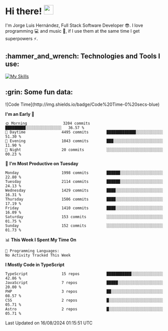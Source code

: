 <h1 align="left">
 <abc>
  <br>Hi there! <img src="https://user-images.githubusercontent.com/42378118/110234147-e3259600-7f4e-11eb-95be-0c4047144dea.gif" width="30"><br>
 </abc>
</h1>

I'm Jorge Luis Hernández, Full Stack Software Developer :sunglasses:. I love programming :computer: and music :musical_score:, if I use them at the same time I get superpowers :zap:. 


<h2 align="left">:hammer_and_wrench: Technologies and Tools I use:</h2>

[![My Skills](https://skillicons.dev/icons?i=js,ts,html,css,py,vue,react,next,nest,postgres,mysql)](https://skillicons.dev)

<h2 align="left">:grin: Some fun data:</h2>
<!--START_SECTION:waka-->
![Code Time](http://img.shields.io/badge/Code%20Time-0%20secs-blue)

**I'm an Early 🐤** 

```text
🌞 Morning                3204 commits        █████████░░░░░░░░░░░░░░░░   36.57 % 
🌆 Daytime                4495 commits        █████████████░░░░░░░░░░░░   51.30 % 
🌃 Evening                1043 commits        ███░░░░░░░░░░░░░░░░░░░░░░   11.90 % 
🌙 Night                  20 commits          ░░░░░░░░░░░░░░░░░░░░░░░░░   00.23 % 
```
📅 **I'm Most Productive on Tuesday** 

```text
Monday                   1998 commits        ██████░░░░░░░░░░░░░░░░░░░   22.80 % 
Tuesday                  2114 commits        ██████░░░░░░░░░░░░░░░░░░░   24.13 % 
Wednesday                1429 commits        ████░░░░░░░░░░░░░░░░░░░░░   16.31 % 
Thursday                 1506 commits        ████░░░░░░░░░░░░░░░░░░░░░   17.19 % 
Friday                   1410 commits        ████░░░░░░░░░░░░░░░░░░░░░   16.09 % 
Saturday                 153 commits         ░░░░░░░░░░░░░░░░░░░░░░░░░   01.75 % 
Sunday                   152 commits         ░░░░░░░░░░░░░░░░░░░░░░░░░   01.73 % 
```


📊 **This Week I Spent My Time On** 

```text
💬 Programming Languages: 
No Activity Tracked This Week
```

**I Mostly Code in TypeScript** 

```text
TypeScript               15 repos            ███████████░░░░░░░░░░░░░░   42.86 % 
JavaScript               7 repos             █████░░░░░░░░░░░░░░░░░░░░   20.00 % 
PHP                      3 repos             ██░░░░░░░░░░░░░░░░░░░░░░░   08.57 % 
CSS                      2 repos             █░░░░░░░░░░░░░░░░░░░░░░░░   05.71 % 
Astro                    2 repos             █░░░░░░░░░░░░░░░░░░░░░░░░   05.71 % 
```




 Last Updated on 16/08/2024 01:15:51 UTC
<!--END_SECTION:waka-->
